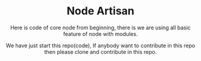 <h1 align="center">
   Node Artisan
</h1>
<p align="center">
  Here is code of core node from beginning, there is we are using all basic feature of node with modules.
</p>

<p align="center">
  We have just start this repo(code), If anybody want to contribute in this repo then please clone and contribute in this repo.
</p>
